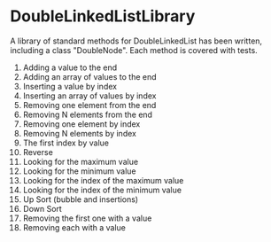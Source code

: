 # DoubleLinkedListLibrary

A library of standard methods for DoubleLinkedList has been written, including a class "DoubleNode". Each method is covered with tests.

1. Adding a value to the end
2. Adding an array of values to the end
3. Inserting a value by index
4. Inserting an array of values by index
5. Removing one element from the end
6. Removing N elements from the end
7. Removing one element by index
8. Removing N elements by index
9. The first index by value
10. Reverse
11. Looking for the maximum value
12. Looking for the minimum value
13. Looking for the index of the maximum value
14. Looking for the index of the minimum value
15. Up Sort (bubble and insertions)
16. Down Sort
17. Removing the first one with a value
18. Removing each with a value
